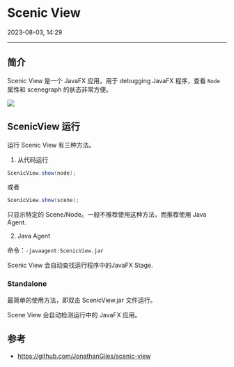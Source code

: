 # Scenic View

2023-08-03, 14:29
****
## 简介

Scenic View 是一个 JavaFX 应用，用于 debugging JavaFX 程序，查看 `Node` 属性和 scenegraph 的状态非常方便。

![](Pasted%20image%2020230803125108.png)
## ScenicView 运行

运行 Scenic View 有三种方法。

1. 从代码运行

```java
ScenicView.show(node);
```

或者

```java
ScenicView.show(scene);
```

只显示特定的 Scene/Node。一般不推荐使用这种方法，而推荐使用 Java Agent.

2. Java Agent

命令：`-javaagent:ScenicView.jar`

Scenic View 会自动查找运行程序中的JavaFX Stage.

### Standalone

最简单的使用方法，即双击 ScenicView.jar 文件运行。

Scene View 会自动检测运行中的 JavaFX 应用。


## 参考

- https://github.com/JonathanGiles/scenic-view